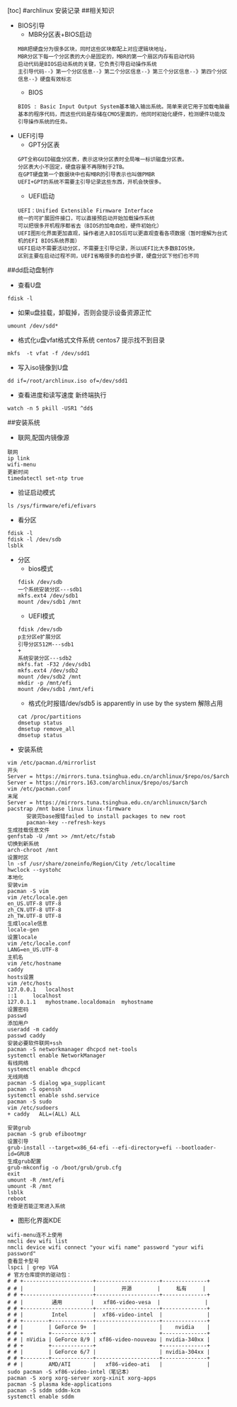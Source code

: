 [toc]
#archlinux 安装记录
##相关知识
- BIOS引导
    - MBR分区表+BIOS启动
    ```text
    MBR把硬盘分为很多区块，同时这些区块都配上对应逻辑块地址，
    MBR分区下每一个分区表的大小是固定的，MBR的第一个扇区内存有启动代码
    启动代码是BIOS启动系统的关键，它负责引导启动操作系统
    主引导代码--》第一个分区信息--》第二个分区信息--》第三个分区信息--》第四个分区信息--》硬盘有效标志
    ```
    - BIOS
    ```text
    BIOS : Basic Input Output System基本输入输出系统。简单来说它用于加载电脑最基本的程序代码，而这些代码是存储在CMOS里面的，他同时初始化硬件，检测硬件功能及引导操作系统的任务。
    ```
- UEFI引导
    - GPT分区表
    ```text
    GPT全称GUID磁盘分区表，表示这块分区表时全局唯一标识磁盘分区表。
    分区表大小不固定，硬盘容量不再限制于2TB。
    在GPT硬盘第一个数据块中也有MBR的引导表示也叫做PMBR
    UEFI+GPT的系统不需要主引导记录这些东西，开机会快很多。
    
    ```
    - UEFI启动
    ```text
    UEFI：Unified Extensible Firmware Interface
    统一的可扩展固件接口，可以直接预启动开始加载操作系统
    可以把很多开机程序都省去（BIOS的加电自检，硬件初始化）
    UEFI图形化界面更加直观，操作者进入BIOS后可以更直观查看各项数据（暂时理解为台式机的EFI BIOS系统界面）
    UEFI启动不需要活动分区，不需要主引导记录，所以UEFI比大多数BIOS快，
    区别主要在启动过程不同，UEFI省略很多的自检步骤，硬盘分区下他们也不同
    ```

##dd启动盘制作
- 查看U盘
```shell script
fdisk -l
```
- 如果u盘挂载，卸载掉，否则会提示设备资源正忙
```shell script
umount /dev/sdd*
```
- 格式化u盘vfat格式文件系统 centos7 提示找不到目录
```shell script
mkfs  -t vfat -f /dev/sdd1
```
- 写入iso镜像到U盘
```shell script
dd if=/root/archlinux.iso of=/dev/sdd1
```
- 查看进度和读写速度 新终端执行
```shell script
watch -n 5 pkill -USR1 ^dd$
```
##安装系统
- 联网,配国内镜像源
```shell script
联网
ip link
wifi-menu
更新时间
timedatectl set-ntp true
```
- 验证启动模式
```shell script
ls /sys/firmware/efi/efivars
```
- 看分区
```shell script
fdisk -l
fdisk -l /dev/sdb
lsblk
```
- 分区
    - bios模式
    ```shell script
    fdisk /dev/sdb
    一个系统安装分区---sdb1
    mkfs.ext4 /dev/sdb1
    mount /dev/sdb1 /mnt
    ```
    - UEFI模式
    ```shell script
    fdisk /dev/sdb
    p主分区e扩展分区
    引导分区512M---sdb1
    +
    系统安装分区---sdb2
    mkfs.fat -F32 /dev/sdb1
    mkfs.ext4 /dev/sdb2 
    mount /dev/sdb2 /mnt
    mkdir -p /mnt/efi
    mount /dev/sdb1 /mnt/efi
    ```
    - 格式化时报错/dev/sdb5 is apparently in use by the system 解除占用
    ```shell script
    cat /proc/partitions 
    dmsetup status
    dmsetup remove_all
    dmsetup status
    ```
- 安装系统
```shell script
vim /etc/pacman.d/mirrorlist
开头
Server = https://mirrors.tuna.tsinghua.edu.cn/archlinux/$repo/os/$arch
Server = https://mirrors.163.com/archlinux/$repo/os/$arch
vim /etc/pacman.conf
末尾
Server = https://mirrors.tuna.tsinghua.edu.cn/archlinuxcn/$arch
pacstrap /mnt base linux linux-firmware
      安装完base报错failed to install packages to new root
      pacman-key --refresh-keys
生成挂载信息文件
genfstab -U /mnt >> /mnt/etc/fstab
切换到新系统
arch-chroot /mnt
设置时区
ln -sf /usr/share/zoneinfo/Region/City /etc/localtime
hwclock --systohc
本地化
安装vim
pacman -S vim
vim /etc/locale.gen
en_US.UTF-8 UTF-8
zh_CN.UTF-8 UTF-8
zh_TW.UTF-8 UTF-8
生成locale信息
locale-gen
设置locale
vim /etc/locale.conf
LANG=en_US.UTF-8
主机名
vim /etc/hostname
caddy
hosts设置
vim /etc/hosts
127.0.0.1	localhost
::1		localhost
127.0.1.1	myhostname.localdomain	myhostname
设置密码
passwd
添加用户
useradd -m caddy
passwd caddy
安装必要软件联网+ssh
pacman -S networkmanager dhcpcd net-tools
systemctl enable NetworkManager
有线网络
systemctl enable dhcpcd
无线网络
pacman -S dialog wpa_supplicant
pacman -S openssh
systemctl enable sshd.service
pacman -S sudo
vim /etc/sudoers
+ caddy   ALL=(ALL) ALL

安装grub
pacman -S grub efibootmgr
设置引导
grub-install --target=x86_64-efi --efi-directory=efi --bootloader-id=GRUB
生成grub配置
grub-mkconfig -o /boot/grub/grub.cfg
exit
umount -R /mnt/efi
umount -R /mnt
lsblk
reboot
检查是否能正常进入系统
```

- 图形化界面KDE
```shell script
wifi-menu连不上使用
nmcli dev wifi list
nmcli device wifi connect "your wifi name" password "your wifi password"
查看显卡型号
lspci | grep VGA
# 官方仓库提供的驱动包：
# # +----------------------+--------------------+--------------+
# # |                      |        开源        |     私有     |
# # +----------------------+--------------------+--------------+
# # |         通用         |   xf86-video-vesa  |              |
# # +----------------------+--------------------+--------------+
# # |         Intel        |  xf86-video-intel  |              |
# # +--------+-------------+--------------------+--------------+
# # |        | GeForce 9+  |                    |    nvidia    |
# # +        +-------------+                    +--------------+
# # | nVidia | GeForce 8/9 | xf86-video-nouveau | nvidia-340xx |
# # +        +-------------+                    +--------------+
# # |        | GeForce 6/7 |                    | nvidia-304xx |
# # +--------+-------------+--------------------+--------------+
# # |        AMD/ATI       |   xf86-video-ati   |              |
sudo pacman -S xf86-video-intel（笔记本）
pacman -S xorg xorg-server xorg-xinit xorg-apps
pacman -S plasma kde-applications
pacman -S sddm sddm-kcm
systemctl enable sddm
```

